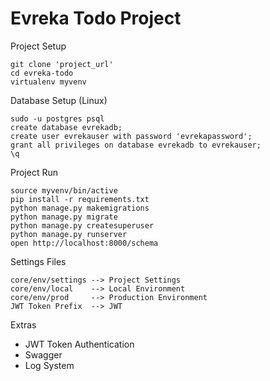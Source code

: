 # Evreka Todo Project

Project Setup
```
git clone 'project_url'
cd evreka-todo
virtualenv myvenv
```
Database Setup (Linux)
```
sudo -u postgres psql
create database evrekadb;
create user evrekauser with password 'evrekapassword';
grant all privileges on database evrekadb to evrekauser;
\q
```
Project Run
```
source myvenv/bin/active
pip install -r requirements.txt
python manage.py makemigrations
python manage.py migrate
python manage.py createsuperuser
python manage.py runserver
open http://localhost:8000/schema
```
Settings Files
```
core/env/settings --> Project Settings
core/env/local    --> Local Environment
core/env/prod     --> Production Environment
JWT Token Prefix  --> JWT
```

Extras
 - JWT Token Authentication
 - Swagger
 - Log System